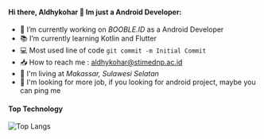 #### Hi there, Aldhykohar 👋 Im just a Android Developer:

- 👷 I’m currently working on _BOOBLE.ID_ as a Android Developer
- 📚 I’m currently learning Kotlin and Flutter
- 💻 Most used line of code `git commit -m Initial Commit`
- 📥 How to reach me : aldhykohar@stimednp.ac.id
- 🚩 I'm living at _Makassar, Sulawesi Selatan_
- 📐 I'm looking for more job, if you looking for android project, maybe you can ping me


#### Top Technology

![Top Langs](https://github-readme-stats.vercel.app/api/top-langs/?username=aldhykohar&layout=compact&theme=gotham)
